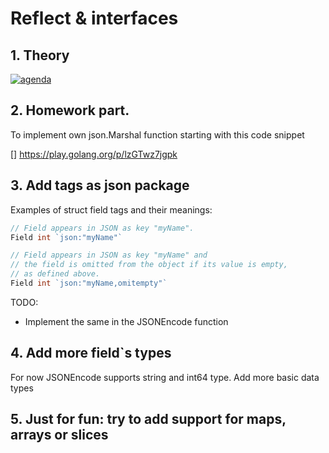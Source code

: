 # Reflect & interfaces

## 1. Theory

<a href="reflect.pdf" class="image fit"><img src="agenga.png" alt="agenda"></a>

## 2. Homework part.

To implement own json.Marshal function starting with this code snippet


[] https://play.golang.org/p/lzGTwz7jgpk

## 3. Add tags as json package

Examples of struct field tags and their meanings:

```go
// Field appears in JSON as key "myName".
Field int `json:"myName"`

// Field appears in JSON as key "myName" and
// the field is omitted from the object if its value is empty,
// as defined above.
Field int `json:"myName,omitempty"`
```

TODO: 
 - Implement the same in the JSONEncode function

## 4. Add more field`s types

For now JSONEncode supports string and int64 type. Add more basic data types

## 5. Just for fun: try to add support for maps, arrays or slices
